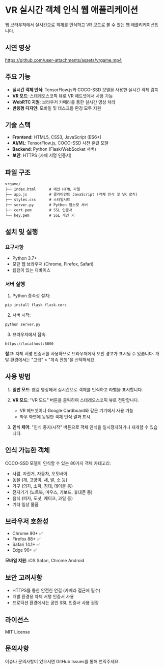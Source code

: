 # VR 실시간 객체 인식 웹 애플리케이션

웹 브라우저에서 실시간으로 객체를 인식하고 VR 모드로 볼 수 있는 웹 애플리케이션입니다.

## 시연 영상

https://github.com/user-attachments/assets/vrgame.mp4

## 주요 기능

- **실시간 객체 인식**: TensorFlow.js와 COCO-SSD 모델을 사용한 실시간 객체 감지
- **VR 모드**: 스테레오스코픽 뷰로 VR 헤드셋에서 사용 가능
- **WebRTC 지원**: 브라우저 카메라를 통한 실시간 영상 처리
- **반응형 디자인**: 모바일 및 데스크톱 환경 모두 지원

## 기술 스택

- **Frontend**: HTML5, CSS3, JavaScript (ES6+)
- **AI/ML**: TensorFlow.js, COCO-SSD 사전 훈련 모델
- **Backend**: Python (Flask/WebSocket 서버)
- **보안**: HTTPS (자체 서명 인증서)

## 파일 구조

```
vrgame/
├── index.html      # 메인 HTML 파일
├── app.js          # 클라이언트 JavaScript (객체 인식 및 VR 로직)
├── styles.css      # 스타일시트
├── server.py       # Python 웹소켓 서버
├── cert.pem        # SSL 인증서
└── key.pem         # SSL 개인 키
```

## 설치 및 실행

### 요구사항

- Python 3.7+
- 모던 웹 브라우저 (Chrome, Firefox, Safari)
- 웹캠이 있는 디바이스

### 서버 실행

1. Python 종속성 설치:
```bash
pip install flask flask-cors
```

2. 서버 시작:
```bash
python server.py
```

3. 브라우저에서 접속:
```
https://localhost:5000
```

**참고**: 자체 서명 인증서를 사용하므로 브라우저에서 보안 경고가 표시될 수 있습니다. 개발 환경에서는 "고급" > "계속 진행"을 선택하세요.

## 사용 방법

1. **일반 모드**: 웹캠 영상에서 실시간으로 객체를 인식하고 라벨을 표시합니다.

2. **VR 모드**: "VR 모드" 버튼을 클릭하여 스테레오스코픽 뷰로 전환합니다.
   - VR 헤드셋이나 Google Cardboard와 같은 기기에서 사용 가능
   - 좌우 화면에 동일한 객체 인식 결과 표시

3. **인식 제어**: "인식 중지/시작" 버튼으로 객체 인식을 일시정지하거나 재개할 수 있습니다.

## 인식 가능한 객체

COCO-SSD 모델이 인식할 수 있는 80가지 객체 카테고리:
- 사람, 자전거, 자동차, 오토바이
- 동물 (개, 고양이, 새, 말, 소 등)
- 가구 (의자, 소파, 침대, 테이블 등)  
- 전자기기 (노트북, 마우스, 키보드, 휴대폰 등)
- 음식 (피자, 도넛, 케이크, 과일 등)
- 기타 일상 물품

## 브라우저 호환성

- Chrome 90+ ✅
- Firefox 88+ ✅  
- Safari 14.1+ ✅
- Edge 90+ ✅

**모바일 지원**: iOS Safari, Chrome Android

## 보안 고려사항

- HTTPS를 통한 안전한 연결 (카메라 접근에 필수)
- 개발 환경용 자체 서명 인증서 사용
- 프로덕션 환경에서는 공인 SSL 인증서 사용 권장

## 라이선스

MIT License

## 문의사항

이슈나 문의사항이 있으시면 GitHub Issues를 통해 연락주세요.